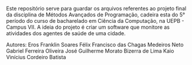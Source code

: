 Este repositório serve para guardar os arquivos referentes ao projeto final da disciplina de Métodos Avançados de Programação, cadeira esta do 5° período do curso de bacharelado em Ciência da Computação, na UEPB - Campus VII. A ideia do projeto é criar um software que monitore as atividades dos agentes de saúde de uma cidade.

Autores:
Eros Franklin Soares Félix
Francisco das Chagas Medeiros Neto
Gabriel Ferreira Oliveira
José Guilherme Morato Bizerra de Lima
Kaio Vinícius Cordeiro Batista
